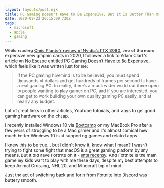 ```yaml
---
layout: layouts/post.njk
title: PC Gaming Doesn't Have to Be Expensive, But It Is Better Than macOS By a Mile
date: 2020-09-22T20:15:00.730Z
tags:
  - microsoft
  - apple
  - gaming
---
```

While reading [Chris Plante's review of Nvidia’s RTX 3080](https://www.polygon.com/reviews/21450872/rtx-3080-review-3070-price-nvidia), one of the more expensive new graphic cards in 2020, I followed a link to Adam Clark's article on [No Escape](https://noescapevg.com/) entitled [PC Gaming Doesn't Have to Be Expensive](https://noescapevg.com/pc-gaming-doesnt-have-to-be-expensive/), which feels like it was written just for me:

> If the PC gaming hivemind is to be believed, you must spend thousands of dollars and get hundreds of frames per second to have a real gaming PC. In reality, there’s a much wider world out there open to people wanting to play games on PC, and if you are interested, you can get to work building your own quality gaming PC easily, and at nearly any budget.

Lot of great links to other articles, YouTube tutorials, and ways to get good gaming hardware on the cheap.

I recently installed Windows 10 via [Bootcamp](https://support.apple.com/boot-camp) on my MacBook Pro after a few years of struggling to be a Mac gamer and it's almost comical how much better Windows 10 is at supporting games and related apps.

I knew this to be true... but I didn't know it, know what I mean? I wasn't trying to fight some fight that macOS is a great gaming platform by any means. But it did have Fortnite on it - [until recently](https://www.theverge.com/2020/8/13/21367923/fortnite-apple-app-store-epic-games-need-to-know). And Fortnite is the main game my kids want to play with me these days, despite my best attempts to keep Animal Crossing, NHL 20, and Minecraft top of mind.

Just the act of switching back and forth from Fortnite into [Discord](https://discord.com/) was buttery smooth. 
